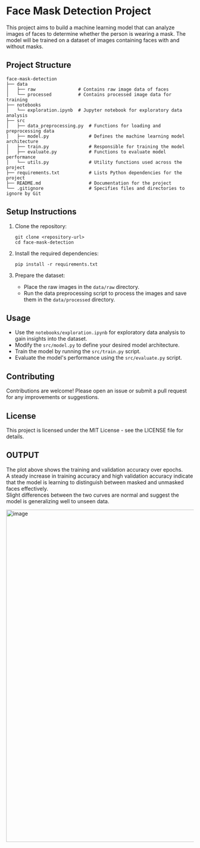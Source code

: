 # Face Mask Detection Project

This project aims to build a machine learning model that can analyze images of faces to determine whether the person is wearing a mask. The model will be trained on a dataset of images containing faces with and without masks.

## Project Structure

```
face-mask-detection
├── data
│   ├── raw                # Contains raw image data of faces
│   └── processed          # Contains processed image data for training
├── notebooks
│   └── exploration.ipynb  # Jupyter notebook for exploratory data analysis
├── src
│   ├── data_preprocessing.py  # Functions for loading and preprocessing data
│   ├── model.py               # Defines the machine learning model architecture
│   ├── train.py               # Responsible for training the model
│   ├── evaluate.py            # Functions to evaluate model performance
│   └── utils.py               # Utility functions used across the project
├── requirements.txt           # Lists Python dependencies for the project
├── README.md                  # Documentation for the project
└── .gitignore                 # Specifies files and directories to ignore by Git
```

## Setup Instructions

1. Clone the repository:
   ```
   git clone <repository-url>
   cd face-mask-detection
   ```

2. Install the required dependencies:
   ```
   pip install -r requirements.txt
   ```

3. Prepare the dataset:
   - Place the raw images in the `data/raw` directory.
   - Run the data preprocessing script to process the images and save them in the `data/processed` directory.

## Usage

- Use the `notebooks/exploration.ipynb` for exploratory data analysis to gain insights into the dataset.
- Modify the `src/model.py` to define your desired model architecture.
- Train the model by running the `src/train.py` script.
- Evaluate the model's performance using the `src/evaluate.py` script.

## Contributing

Contributions are welcome! Please open an issue or submit a pull request for any improvements or suggestions.

## License

This project is licensed under the MIT License - see the LICENSE file for details.


## OUTPUT 

The plot above shows the training and validation accuracy over epochs.  
A steady increase in training accuracy and high validation accuracy indicate that the model is learning to distinguish between masked and unmasked faces effectively.  
Slight differences between the two curves are normal and suggest the model is generalizing well to unseen data.

<img width="1045" height="893" alt="image" src="https://github.com/user-attachments/assets/596bb1ae-69be-4567-8170-15ad9476136c" />
